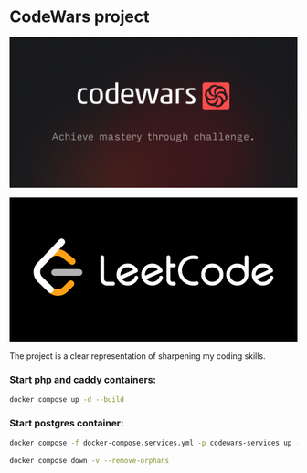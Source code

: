 # CodeWars project
![Practice makes perfect](/public/img/img_1.png "CodeWars")

![Practice makes perfect](/public/img/img.png "LeetCode")

The project is a clear representation of sharpening my coding skills.

### Start php and caddy containers:
```bash
docker compose up -d --build
```

### Start postgres container:
```bash
docker compose -f docker-compose.services.yml -p codewars-services up -d
```

```bash
docker compose down -v --remove-orphans
```
